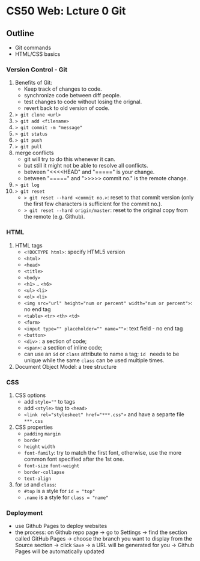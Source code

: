 # CS50 Web: Lcture 0 Git 

## Outline 
* Git commands
* HTML/CSS basics 

### Version Control - Git 
1. Benefits of Git: 
	* Keep track of changes to code. 
	* synchronize code between diff people. 
	* test changes to code without losing the orignal. 
	* revert back to old version of code. 
2. `> git clone <url>`
3. `> git add <filename>`
4. `> git commit -m "message"`
5. `> git status` 
6. `> git push`
7. `> git pull` 
8. merge conflicts
	* git will try to do this whenever it can. 
	* but still it might not be able to resolve all conflicts. 
	* between "<<<<HEAD" and "=====" is your change. 
	* between "=====" and ">>>>> commit no." is the remote change. 
9. `> git log` 
10. `> git reset`
	* `> git reset --hard <commit no.>`: reset to that commit version (only the first few characters is sufficient for the commit no.). 
	* `> git reset --hard origin/master`: reset to the original copy from the remote (e.g. Github). 

### HTML
1. HTML tags
	* `<!DOCTYPE html>`: specify HTML5 version
	* `<html>`
	* `<head>`
	* `<title>`
	* `<body>`
	* `<h1>` .. `<h6>`
	* `<ul>` `<li>`
	* `<ol>` `<li>`
	* `<img src="url" height="num or percent" width="num or percent">`: no end tag
	* `<table>` `<tr>` `<th>` `<td>`
	* `<form>`
	* `<input type="" placeholder="" name="">`: text field - no end tag 
	* `<button>`
	* `<div>` : a section of code;   
	* `<span>`: a section of inline code;    
	* can use an `id` or `class` attribute to name a tag; `id ` needs to be unique while the same `class` can be used multiple times. 
2. Document Object Model: a tree structure

### CSS 
1. CSS options
	* add `style=""` to tags
	* add `<style>` tag to `<head>`
	* `<link rel="stylesheet" href="***.css">` and have a separte file `***.css`
2. CSS properties
	* `padding` `margin` 
	* `border`
	* `height` `width`
	* `font-family`: try to match the first font, otherwise, use the more common font specified after the 1st one.  
	* `font-size` `font-weight` 
	* `border-collapse`
	* `text-align`
3. for `id` and `class`: 
	* `#top` is a style for `id = "top"`
	* `.name` is a style for `class = "name"`

### Deployment
* use Github Pages to deploy websites
* the process: on Github repo page -> go to Settings -> find the section called GitHub Pages -> choose the branch you want to display from the Source section -> click `Save` -> a URL will be generated for you -> Github Pages will be automatically updated 